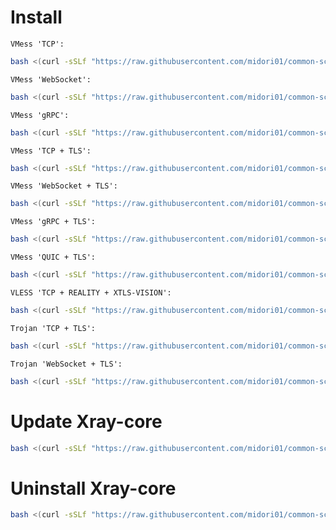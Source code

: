 # Install
`VMess 'TCP':`
```bash
bash <(curl -sSLf "https://raw.githubusercontent.com/midori01/common-scripts/main/xray/install.sh") tcp
```
`VMess 'WebSocket':`
```bash
bash <(curl -sSLf "https://raw.githubusercontent.com/midori01/common-scripts/main/xray/install.sh") ws
```
`VMess 'gRPC':`
```bash
bash <(curl -sSLf "https://raw.githubusercontent.com/midori01/common-scripts/main/xray/install.sh") grpc
```
`VMess 'TCP + TLS':`
```bash
bash <(curl -sSLf "https://raw.githubusercontent.com/midori01/common-scripts/main/xray/install.sh") tls
```
`VMess 'WebSocket + TLS':`
```bash
bash <(curl -sSLf "https://raw.githubusercontent.com/midori01/common-scripts/main/xray/install.sh") wss
```
`VMess 'gRPC + TLS':`
```bash
bash <(curl -sSLf "https://raw.githubusercontent.com/midori01/common-scripts/main/xray/install.sh") grpc-tls
```
`VMess 'QUIC + TLS':`
```bash
bash <(curl -sSLf "https://raw.githubusercontent.com/midori01/common-scripts/main/xray/install.sh") quic
```
`VLESS 'TCP + REALITY + XTLS-VISION':`
```bash
bash <(curl -sSLf "https://raw.githubusercontent.com/midori01/common-scripts/main/xray/install.sh") vless
```
`Trojan 'TCP + TLS':`
```bash
bash <(curl -sSLf "https://raw.githubusercontent.com/midori01/common-scripts/main/xray/install.sh") trojan-tcp
```
`Trojan 'WebSocket + TLS':`
```bash
bash <(curl -sSLf "https://raw.githubusercontent.com/midori01/common-scripts/main/xray/install.sh") trojan-ws
```

# Update Xray-core
```bash
bash <(curl -sSLf "https://raw.githubusercontent.com/midori01/common-scripts/main/xray/install.sh") update
```

# Uninstall Xray-core
```bash
bash <(curl -sSLf "https://raw.githubusercontent.com/midori01/common-scripts/main/xray/install.sh") uninstall
```
